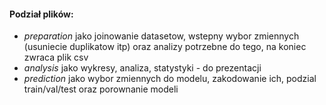 #### Podział plików:

- _preparation_ jako joinowanie datasetow, wstepny wybor zmiennych (usuniecie duplikatow itp) oraz analizy potrzebne do tego, na koniec zwraca plik csv
- _analysis_ jako wykresy, analiza, statystyki - do prezentacji
- _prediction_ jako wybor zmiennych do modelu, zakodowanie ich, podzial train/val/test oraz porownanie modeli
